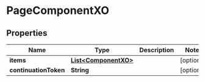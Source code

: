
# PageComponentXO

## Properties
Name | Type | Description | Notes
------------ | ------------- | ------------- | -------------
**items** | [**List&lt;ComponentXO&gt;**](ComponentXO.md) |  |  [optional]
**continuationToken** | **String** |  |  [optional]



